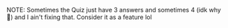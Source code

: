 NOTE: Sometimes the Quiz just have 3 answers and sometimes 4 (idk why 🤣) and I ain't fixing that. Consider it as a feature lol
